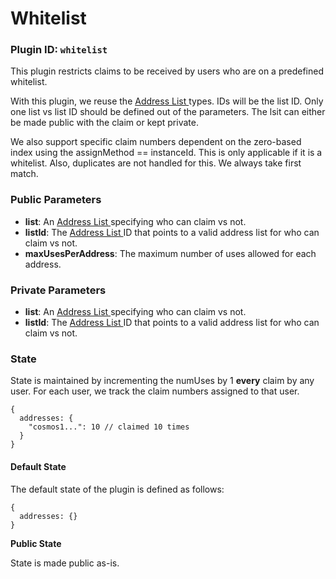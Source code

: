 # Whitelist

### Plugin ID: `whitelist`

This plugin restricts claims to be received by users who are on a predefined whitelist.

With this plugin, we reuse the [Address List ](../../../core-concepts/address-lists-lists.md)types. IDs will be the list ID. Only one list vs list ID should be defined out of the parameters. The lsit can either be made public with the claim or kept private.

We also support specific claim numbers dependent on the zero-based index using the assignMethod == instanceId. This is only applicable if it is a whitelist. Also, duplicates are not handled for this. We always take first match.

### Public Parameters

* **list**: An [Address List ](../../../core-concepts/address-lists-lists.md)specifying who can claim vs not.
* **listId**: The  [Address List ](../../../core-concepts/address-lists-lists.md)ID that points to a valid address list for who can claim vs not.
* **maxUsesPerAddress**: The maximum number of uses allowed for each address.

### Private Parameters

* **list**: An [Address List ](../../../core-concepts/address-lists-lists.md)specifying who can claim vs not.
* **listId**: The  [Address List ](../../../core-concepts/address-lists-lists.md)ID that points to a valid address list for who can claim vs not.

### State

State is maintained by incrementing the numUses by 1 **every** claim by any user. For each user, we track the claim numbers assigned to that user.

```
{
  addresses: {
    "cosmos1...": 10 // claimed 10 times
  }
}
```

#### Default State

The default state of the plugin is defined as follows:

```
{
  addresses: {}
}
```

**Public State**

State is made public as-is.
